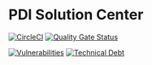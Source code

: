 # PDI Solution Center

[![CircleCI](https://circleci.com/gh/Soontao/PDISolutionCenter/tree/master.svg?style=shield)](https://circleci.com/gh/Soontao/PDISolutionCenter/tree/master)
[![Quality Gate Status](https://sonarcloud.io/api/project_badges/measure?project=Soontao_PDISolutionCenter&metric=alert_status)](https://sonarcloud.io/dashboard?id=Soontao_PDISolutionCenter)

[![Vulnerabilities](https://sonarcloud.io/api/project_badges/measure?project=Soontao_PDISolutionCenter&metric=vulnerabilities)](https://sonarcloud.io/dashboard?id=Soontao_PDISolutionCenter)
[![Technical Debt](https://sonarcloud.io/api/project_badges/measure?project=Soontao_PDISolutionCenter&metric=sqale_index)](https://sonarcloud.io/dashboard?id=Soontao_PDISolutionCenter)